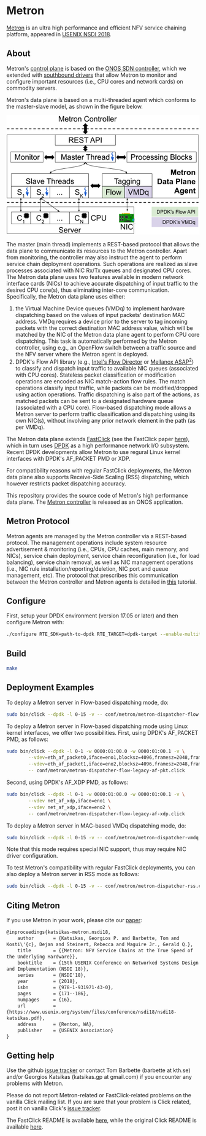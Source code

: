Metron
=========
[Metron][metron-paper] is an ultra high performance and efficient NFV service chaining platform, appeared in [USENIX NSDI 2018][metron-nsdi-page].


About
----
Metron's [control plane][metron-ctrl] is based on the [ONOS SDN controller][onos], which we extended with [southbound drivers][metron-driver] that allow Metron to monitor and configure important resources (i.e., CPU cores and network cards) on commodity servers.

Metron's data plane is based on a multi-threaded agent which conforms to the master-slave model, as shown in the figure below.

<p align="center">
    <img src="img/metron-agent-arch.png" alt="metron agent's architecture">
</p>

The master (main thread) implements a REST-based protocol that allows the data plane to communicate its resources to the Metron controller. Apart from monitoring, the controller may also instruct the agent to perform service chain deployment operations. Such operations are realized as slave processes associated with NIC Rx/Tx queues and designated CPU cores.
The Metron data plane uses two features available in modern network interface cards (NICs) to achieve accurate dispatching of input traffic to the desired CPU core(s), thus eliminating inter-core communication.
Specifically, the Metron data plane uses either:
  1. the Virtual Machine Device queues (VMDq) to implement hardware dispatching based on the values of input packets' destination MAC address. VMDq requires a device prior to the server to tag incoming packets with the correct destination MAC address value, which will be matched by the NIC of the Metron data plane agent to perform CPU core dispatching.
This task is automatically performed by the Metron controller, using e.g., an OpenFlow switch between a traffic source and the NFV server where the Metron agent is deployed.
  2. DPDK's Flow API library (e.g., [Intel's Flow Director][intel-flowdir] or [Mellanox ASAP<sup>2</sup>][mlnx-asap2]) to classify and dispatch input traffic to available NIC queues (associated with CPU cores). Stateless packet classification or modification operations are encoded as NIC match-action flow rules. The match operations classify input traffic, while packets can be modified/dropped using action operations. Traffic dispatching is also part of the actions, as matched packets can be sent to a designated hardware queue (associated with a CPU core). Flow-based dispatching mode allows a Metron server to perform traffic classification and dispatching using its own NIC(s), without involving any prior network element in the path (as per VMDq).

The Metron data plane extends [FastClick][fastclick] (see the FastClick paper [here][fastclick-paper]), which in turn uses [DPDK][dpdk] as a high performance network I/O subsystem.
Recent DPDK developments allow Metron to use regural Linux kernel interfaces with DPDK's AF_PACKET PMD or XDP.

For compatibility reasons with regular FastClick deployments, the Metron data plane also supports Receive-Side Scaling (RSS) dispatching, which however restricts packet dispatching accuracy.

This repository provides the source code of Metron's high performance data plane.
The [Metron controller][metron-ctrl] is released as an ONOS application.


Metron Protocol
----
Metron agents are managed by the Metron controller via a REST-based protocol.
The management operations include system resource advertisement & monitoring (i.e., CPUs, CPU caches, main memory, and NICs), service chain deployment, service chain reconfiguration (i.e., for load balancing), service chain removal, as well as NIC management operations (i.e., NIC rule installation/reporting/deletion, NIC port and queue management, etc).
The protocol that prescribes this communication between the Metron controller and Metron agents is detailed in [this][metron-tutorial] tutorial.


Configure
----
First, setup your DPDK environment (version 17.05 or later) and then configure Metron with:
```bash
./configure RTE_SDK=path-to-dpdk RTE_TARGET=dpdk-target --enable-multithread --disable-linuxmodule --enable-intel-cpu --enable-user-multithread --verbose CFLAGS="-std=gnu11 -O3" CXXFLAGS="-std=gnu++14 -O3" --disable-dynamic-linking --enable-poll --enable-bound-port-transfer --enable-dpdk --enable-batch --with-netmap=no --enable-zerocopy --enable-dpdk-pool --disable-dpdk-packet --enable-nanotimestamp --enable-flow-api --enable-json --enable-cpu-load --enable-task-stats --enable-all-elements
```


Build
----
```bash
make
```


Deployment Examples
----
To deploy a Metron server in Flow-based dispatching mode, do:
```bash
sudo bin/click --dpdk -l 0-15 -v -- conf/metron/metron-dispatcher-flow.click
```

To deploy a Metron server in Flow-based dispatching mode using Linux kernel interfaces, we offer two possibilities.
First, using DPDK's AF_PACKET PMD, as follows:
```bash
sudo bin/click --dpdk -l 0-1 -w 0000:01:00.0 -w 0000:01:00.1 -v \
        --vdev=eth_af_packet0,iface=eno1,blocksz=4096,framesz=2048,framecnt=512,qpairs=1,qdisc_bypass=0 \
        --vdev=eth_af_packet1,iface=eno2,blocksz=4096,framesz=2048,framecnt=512,qpairs=1,qdisc_bypass=0 \
        -- conf/metron/metron-dispatcher-flow-legacy-af-pkt.click
```

Second, using DPDK's AF_XDP PMD, as follows:
```bash
sudo bin/click --dpdk -l 0-1 -w 0000:01:00.0 -w 0000:01:00.1 -v \
        --vdev net_af_xdp,iface=eno1 \
        --vdev net_af_xdp,iface=eno2 \
        -- conf/metron/metron-dispatcher-flow-legacy-af-xdp.click
```

To deploy a Metron server in MAC-based VMDq dispatching mode, do:
```bash
sudo bin/click --dpdk -l 0-15 -v -- conf/metron/metron-dispatcher-vmdq.click
```
Note that this mode requires special NIC support, thus may require NIC driver configuration.

To test Metron's compatibility with regular FastClick deployments, you can also deploy a Metron server in RSS mode as follows:
```bash
sudo bin/click --dpdk -l 0-15 -v -- conf/metron/metron-dispatcher-rss.click
```


Citing Metron
----
If you use Metron in your work, please cite our [paper][metron-paper]:
```
@inproceedings{katsikas-metron.nsdi18,
	author       = {Katsikas, Georgios P. and Barbette, Tom and Kosti\'{c}, Dejan and Steinert, Rebecca and Maguire Jr., Gerald Q.},
	title        = {{Metron: NFV Service Chains at the True Speed of the Underlying Hardware}},
	booktitle    = {15th USENIX Conference on Networked Systems Design and Implementation (NSDI 18)},
	series       = {NSDI'18},
	year         = {2018},
	isbn         = {978-1-931971-43-0},
	pages        = {171--186},
	numpages     = {16},
	url          = {https://www.usenix.org/system/files/conference/nsdi18/nsdi18-katsikas.pdf},
	address      = {Renton, WA},
	publisher    = {USENIX Association}
}
```


Getting help
----
Use the github [issue tracker][fastclick-issue-tracker] or contact Tom Barbette (barbette at kth.se) and/or
Georgios Katsikas (katsikas.gp at gmail.com) if you encounter any problems with Metron.

Please do not report Metron-related or FastClick-related problems on the vanilla Click mailing list.
If you are sure that your problem is Click related, post it on vanilla Click's [issue tracker][click-issue-tracker].

The FastClick README is available [here][fastclick-readme], while the original Click README is available [here][click-readme].

[metron-paper]: https://www.usenix.org/system/files/conference/nsdi18/nsdi18-katsikas.pdf
[metron-nsdi-page]: https://www.usenix.org/conference/nsdi18/presentation/katsikas
[onos]: https://onosproject.org/
[metron-ctrl]: https://github.com/gkatsikas/onos/tree/metron-ctrl/apps/metron
[metron-driver]: https://github.com/opennetworkinglab/onos/tree/master/drivers/server
[metron-tutorial]: https://wiki.onosproject.org/display/ONOS/Server+Device+Driver+Tutorial
[fastclick]: https://github.com/tbarbette/fastclick
[fastclick-paper]: https://orbi.uliege.be/bitstream/2268/181954/1/userspaceio.pdf
[dpdk]: https://dpdk.org/
[fastclick-issue-tracker]: https://github.com/tbarbette/fastclick/issues
[click-issue-tracker]: https://github.com/kohler/click/issues
[fastclick-readme]: README.fastclick.md
[click-readme]: README.original.md
[intel-flowdir]: https://www.intel.com/content/dam/www/public/us/en/documents/white-papers/intel-ethernet-flow-director.pdf
[mlnx-asap2]: https://www.mellanox.com/products/ASAP2
